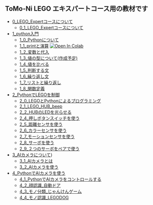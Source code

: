 ## ToMo-Ni LEGO エキスパートコース用の教材です

- [0_LEGO_Expertコースについて](0_LEGO_Expertコースについて)
  - [0_1_LEGO_Expertコースについて](0_LEGO_Expertコースについて/0_1_LEGO_Expertコースについて.ipynb)
- [1_python入門](1_python入門)
  - [1_0_Pythonについて](1_Python入門/1_0_Pythonについて.ipynb)
  - [1_1_printと演算](1_Python入門/1_1_printと演算) [![Open In Colab](https://colab.research.google.com/assets/colab-badge.svg)](https://colab.research.google.com/github/TomoniCodeAcademy/LEGO-expoert-course/blob/ab330cc40ae45564de4c733c6d0ce71dea5f255a/text/1_Python%E5%85%A5%E9%96%80/1_1_print%E3%81%A8%E6%BC%94%E7%AE%97.ipynb)
  - [1_2_変数と代入](1_Python入門/1_2_変数と代入.ipynb)
  - [1_3_値の型について(作成予定)](1_Python入門/1_3_値の型について.ipynb)
  - [1_4_値を比べる](1_Python入門/1_4_値を比べる.ipynb)
  - [1_5_判断する文](1_Python入門/1_5_判断する文.ipynb)
  - [1_6_繰り返し文](1_Python入門/1_6_繰り返し文.ipynb)
  - [1_7_リストと繰り返し](1_Python入門/1_7_リストと繰り返し.ipynb)
  - [1_8_関数定義](1_Python入門/1_8_関数定義.ipynb)
- [2_PythonでLEGOを制御](2_PythonでLEGOを制御)
  - [2_0_LEGOとPythonによるプログラミング](2_PythonでLEGOを制御/2_0_LEGOとPythonによるプログラミング.ipynb)
  - [2_1_LEGO_HUB_beep](2_PythonでLEGOを制御/2_1_LEGO_HUB_beep.ipynb)
  - [2_2_HUBのLEDを光らせる](2_PythonでLEGOを制御/2_2_HUBのLEDを光らせる.ipynb)
  - [2_4_押しボタンスイッチを使う](2_PythonでLEGOを制御/2_4_押しボタンスイッチを使う.ipynb)
  - [2_5_距離センサを使う](2_PythonでLEGOを制御/2_5_距離センサを使う.ipynb)
  - [2_6_カラーセンサを使う](2_PythonでLEGOを制御/2_6_カラーセンサを使う.ipynb)
  - [2_7_モーションセンサを使う](2_PythonでLEGOを制御/2_7_モーションセンサを使う.ipynb)
  - [2_8_サーボを使う](2_PythonでLEGOを制御/2_8_サーボを使う.ipynb)
  - [2_9_２つのサーボをペアで使う](2_PythonでLEGOを制御/2_9_２つのサーボをペアで使う.ipynb)
- [3_AIカメラについて](3_AIカメラについて.ipynb))
  - [3_1_AIカメラとは](3_AIカメラについて/3_1_AIカメラとは.ipynb)
  - [3_2_AIカメラを使う](3_AIカメラについて/3_2_AIカメラを使う)
- [4_PythonでAIカメラを使う](4_PythonでAIカメラを使う)
  - [4_1_PythonでAIカメラをコントロールする](4_PythonでAIカメラを使う/4_1_AIカメラをPythonでコントロールする.ipynb) 　　
  - [4_2_顔認識_自動ドア](4_PythonでAIカメラを使う/4_2_顔認識_自動ドア)
  - [4_3_モノ分類_じゃんけんゲーム](4_PythonでAIカメラを使う/4_3_モノ分類_じゃんけんゲーム)
  - [4_4_モノ認識_LEGODOG](4_PythonでAIカメラを使う/4_4_モノ認識_LEGODOG)
